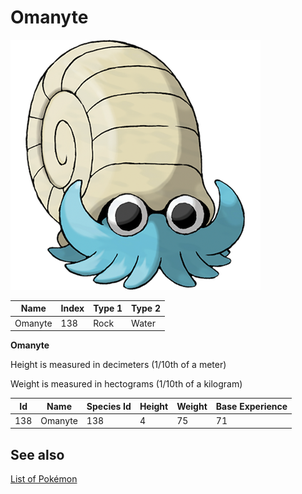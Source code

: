 # Omanyte


![Omanyte](images/138.png)

| **Name** | **Index** | **Type 1** | **Type 2** |
|----|----|----|----|
| Omanyte | 138 | Rock | Water  |

**Omanyte** 


Height is measured in decimeters (1/10th of a meter)

Weight is measured in hectograms (1/10th of a kilogram)

| **Id** | **Name** | **Species Id** | **Height** | **Weight** | **Base Experience** |
|--------|----------|----------------|------------|------------|---------------------|
| 138 | Omanyte | 138 | 4 | 75 | 71 |


## See also

[List of Pokémon](../pokemon.md)

